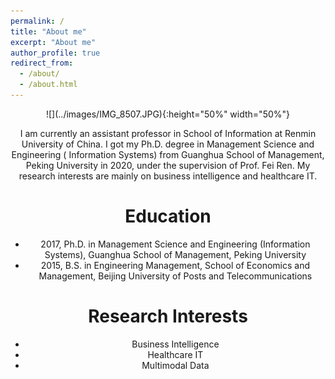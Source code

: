 ```yaml
---
permalink: /
title: "About me"
excerpt: "About me"
author_profile: true
redirect_from: 
  - /about/
  - /about.html
---
```


<div align=center>![](../images/IMG_8507.JPG){:height="50%" width="50%"}

I am currently an assistant professor in School of Information at Renmin University of China. I got my Ph.D. degree in Management Science and Engineering ( Information Systems) from Guanghua School of Management, Peking University in 2020, under the supervision of Prof. Fei Ren. My research interests are mainly on business intelligence and healthcare IT.


# Education

- 2017, Ph.D. in Management Science and Engineering (Information Systems), Guanghua School of Management, Peking University
- 2015, B.S. in Engineering Management, School of Economics and Management, Beijing University of Posts and Telecommunications


# Research Interests

- Business Intelligence
- Healthcare IT
- Multimodal Data
